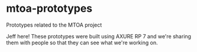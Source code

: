 # mtoa-prototypes
Prototypes related to the MTOA project

Jeff here! These prototypes were built using AXURE RP 7 and we're sharing them with people so that they can see what we're working on.
